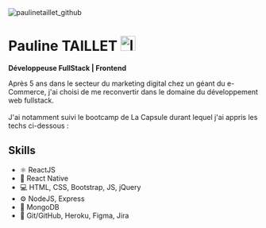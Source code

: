 <img src="https://media-exp1.licdn.com/dms/image/C4E16AQEGZRWOBhAp0Q/profile-displaybackgroundimage-shrink_200_800/0/1662037592460?e=1668038400&v=beta&t=DKZpMfz71j5Gk2ld11HmpriCsmrnbJuoaW4oqRQpfso" alt="paulinetaillet_github"/>

# Pauline TAILLET [<img src='https://blog.waalaxy.com/wp-content/uploads/2021/01/LinkedIn-Symbole.png' alt='linkedin' height='30'>](https://www.linkedin.com/in/paulinetaillet/)
**Développeuse FullStack | Frontend**  

Après 5 ans dans le secteur du marketing digital chez un géant du e-Commerce, j'ai choisi de me reconvertir dans le domaine du développement web fullstack. <br/><br/>J'ai notamment suivi le bootcamp de La Capsule durant lequel j'ai appris les techs ci-dessous :

## Skills
* ⚛️ ReactJS
* 📱 React Native
* 💻 HTML, CSS, Bootstrap, JS, jQuery
* ⚙️ NodeJS, Express
* 💾 MongoDB
* 🧰 Git/GitHub, Heroku, Figma, Jira

  





